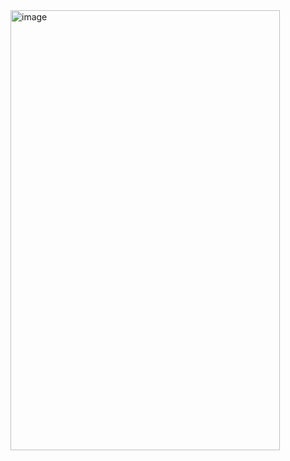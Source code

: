<img width="431" height="704" alt="image" src="https://github.com/user-attachments/assets/050e1763-80b6-4d8d-bb32-882ec87b7368" />
